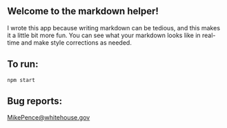 ## Welcome to the markdown helper!

I wrote this app because writing markdown can be tedious, and this makes it a little bit more fun.
You can see what your markdown looks like in real-time and make style corrections as needed.

## To run:
```npm start```

## Bug reports:
MikePence@whitehouse.gov
